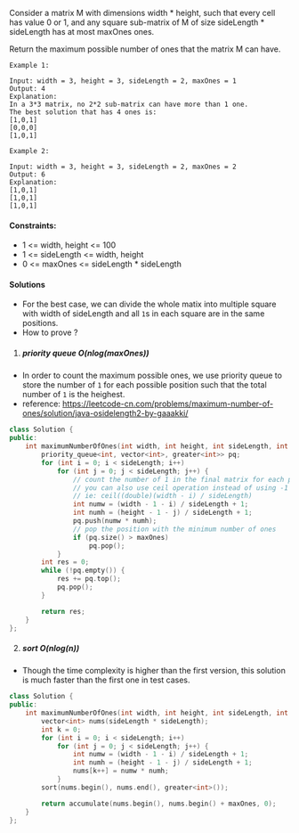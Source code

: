 Consider a matrix M with dimensions width * height, such that every cell has value 0 or 1, and any square sub-matrix of M of size sideLength * sideLength has at most maxOnes ones.

Return the maximum possible number of ones that the matrix M can have.

 

```
Example 1:

Input: width = 3, height = 3, sideLength = 2, maxOnes = 1
Output: 4
Explanation:
In a 3*3 matrix, no 2*2 sub-matrix can have more than 1 one.
The best solution that has 4 ones is:
[1,0,1]
[0,0,0]
[1,0,1]

Example 2:

Input: width = 3, height = 3, sideLength = 2, maxOnes = 2
Output: 6
Explanation:
[1,0,1]
[1,0,1]
[1,0,1]
```

 

#### Constraints:

-    1 <= width, height <= 100
-    1 <= sideLength <= width, height
-    0 <= maxOnes <= sideLength * sideLength


#### Solutions

- For the best case, we can divide the whole matix into multiple square with width  of sideLength and all `1`s in each square are in the same positions.
- How to prove ?

1. ##### priority queue O(nlog(maxOnes))

- In order to count the maximum possible ones, we use priority queue to store the number of `1` for each possible position such that the total number of `1` is the heighest.
- reference: https://leetcode-cn.com/problems/maximum-number-of-ones/solution/java-osidelength2-by-gaaakki/

```c++
class Solution {
public:
    int maximumNumberOfOnes(int width, int height, int sideLength, int maxOnes) {
        priority_queue<int, vector<int>, greater<int>> pq;
        for (int i = 0; i < sideLength; i++)
            for (int j = 0; j < sideLength; j++) {
                // count the number of 1 in the final matrix for each position
                // you can also use ceil operation instead of using -1 + 1
                // ie: ceil((double)(width - i) / sideLength)
                int numw = (width - 1 - i) / sideLength + 1;
                int numh = (height - 1 - j) / sideLength + 1;
                pq.push(numw * numh);
                // pop the position with the minimum number of ones
                if (pq.size() > maxOnes)
                    pq.pop();
            }
        int res = 0;
        while (!pq.empty()) {
            res += pq.top();
            pq.pop();
        }

        return res;
    }
};
```


2. ##### sort O(nlog(n))

- Though the time complexity is higher than the first version, this solution is much faster than the first one in test cases.

```c++
class Solution {
public:
    int maximumNumberOfOnes(int width, int height, int sideLength, int maxOnes) {
        vector<int> nums(sideLength * sideLength);
        int k = 0;
        for (int i = 0; i < sideLength; i++)
            for (int j = 0; j < sideLength; j++) {
                int numw = (width - 1 - i) / sideLength + 1;
                int numh = (height - 1 - j) / sideLength + 1;
                nums[k++] = numw * numh;
            }
        sort(nums.begin(), nums.end(), greater<int>());

        return accumulate(nums.begin(), nums.begin() + maxOnes, 0);
    }
};
```